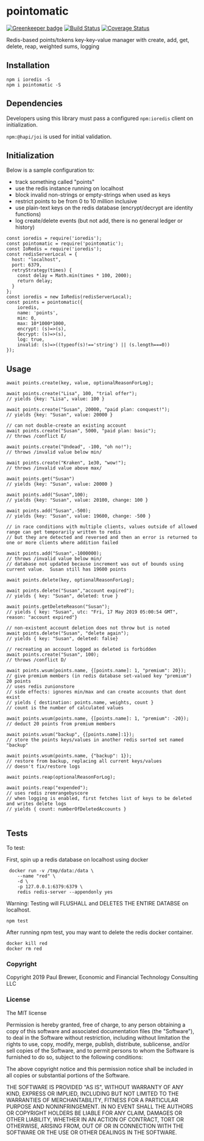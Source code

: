 # pointomatic

[![Greenkeeper badge](https://badges.greenkeeper.io/DrPaulBrewer/pointomatic.svg)](https://greenkeeper.io/)
[![Build Status](https://travis-ci.org/DrPaulBrewer/pointomatic.svg?branch=master)](https://travis-ci.org/DrPaulBrewer/pointomatic)
[![Coverage Status](https://coveralls.io/repos/github/DrPaulBrewer/pointomatic/badge.svg?branch=master)](https://coveralls.io/github/DrPaulBrewer/pointomatic?branch=master)

Redis-based points/tokens key-key-value manager with create, add, get, delete, reap, weighted sums, logging

## Installation

```
npm i ioredis -S
npm i pointomatic -S
```

## Dependencies

Developers using this library must pass a configured `npm:ioredis` client on initialization.  

`npm:@hapi/joi` is used for initial validation.

## Initialization

Below is a sample configuration to:
* track something called "points"
* use the redis instance running on localhost
* block invalid non-strings or empty-strings when used as keys
* restrict points to be from 0 to 10 million inclusive
* use plain-text keys on the redis database (encrypt/decrypt are identity functions)
* log create/delete events (but not add, there is no general ledger or history)
```
const ioredis = require('ioredis');
const pointomatic = require('pointomatic');
const IoRedis = require('ioredis');
const redisServerLocal = {
  host: "localhost",
  port: 6379,
  retryStrategy(times) {
    const delay = Math.min(times * 100, 2000);
    return delay;
  }
};
const ioredis = new IoRedis(redisServerLocal);
const points = pointomatic({
    ioredis,
    name: 'points',
    min: 0,
    max: 10*1000*1000,
    encrypt: (s)=>(s),
    decrypt: (s)=>(s),
    log: true,
    invalid: (s)=>((typeof(s)!=='string') || (s.length===0))
});
```

## Usage

```
await points.create(key, value, optionalReasonForLog);

await points.create("Lisa", 100, "trial offer");
// yields {key: "Lisa", value: 100 }

await points.create("Susan", 20000, "paid plan: conquest!");
// yields {key: "Susan", value: 20000 }

// can not double-create an existing account
await points.create("Susan", 5000, "paid plan: basic");
// throws /conflict E/

await points.create("Undead", -100, "oh no!");
// throws /invalid value below min/

await points.create("Kraken", 1e30, "wow!");
// throws /invalid value above max/

await points.get("Susan")
// yields {key: "Susan", value: 20000 }

await points.add("Susan",100);
// yields {key: "Susan", value: 20100, change: 100 }

await points.add("Susan",-500);
// yields {key: "Susan", value: 19600, change: -500 }

// in race conditions with multiple clients, values outside of allowed range can get temporarily written to redis
// but they are detected and reversed and then an error is returned to one or more clients where addition failed

await points.add("Susan",-1000000);
// throws /invalid value below min/
// database not updated because increment was out of bounds using current value.  Susan still has 19600 points

await points.delete(key, optionalReasonForLog);

await points.delete("Susan","account expired");
// yields { key: "Susan", deleted: true }

await points.getDeleteReason("Susan");
// yields { key: "Susan", utc: "Fri, 17 May 2019 05:00:54 GMT", reason: "account expired"}

// non-existent account deletion does not throw but is noted
await points.delete("Susan", "delete again");
// yields { key: "Susan", deleted: false}

// recreating an account logged as deleted is forbidden
await points.create("Susan", 100);
// throws /conflict D/

await points.wsum(points.name, {[points.name]: 1, "premium": 20});
// give premium members (in redis database set-valued key "premium") 20 points
// uses redis zunionstore
// side effects: ignores min/max and can create accounts that dont exist
// yields { destination: points.name, weights, count }
// count is the number of calculated values

await points.wsum(points.name, {[points.name]: 1, "premium": -20});
// deduct 20 points from premium members

await points.wsum("backup", {[points.name]:1});
// store the points keys/values in another redis sorted set named "backup"

await points.wsum(points.name, {"backup": 1});
// restore from backup, replacing all current keys/values
// doesn't fix/restore logs

await points.reap(optionalReasonForLog);

await points.reap("expended");
// uses redis zremrangebyscore
// when logging is enabled, first fetches list of keys to be deleted and writes delete logs
// yields { count: numberOfDeletedAccounts }


```

## Tests

To test:

First, spin up a redis database on localhost using docker

```
 docker run -v /tmp/data:/data \
    --name "red" \
    -d \
    -p 127.0.0.1:6379:6379 \
    redis redis-server --appendonly yes
```

Warning:  Testing will FLUSHALL and DELETES THE ENTIRE DATABSE on localhost.  

```
npm test
```

After running npm test, you may want to delete the redis docker container.

```
docker kill red
docker rm red
```

### Copyright

Copyright 2019 Paul Brewer, Economic and Financial Technology Consulting LLC

### License

The MIT license

Permission is hereby granted, free of charge, to any person obtaining a copy of this software and associated documentation files (the "Software"), to deal in the Software without restriction, including without limitation the rights to use, copy, modify, merge, publish, distribute, sublicense, and/or sell copies of the Software, and to permit persons to whom the Software is furnished to do so, subject to the following conditions:

The above copyright notice and this permission notice shall be included in all copies or substantial portions of the Software.

THE SOFTWARE IS PROVIDED "AS IS", WITHOUT WARRANTY OF ANY KIND, EXPRESS OR IMPLIED, INCLUDING BUT NOT LIMITED TO THE WARRANTIES OF MERCHANTABILITY, FITNESS FOR A PARTICULAR PURPOSE AND NONINFRINGEMENT. IN NO EVENT SHALL THE AUTHORS OR COPYRIGHT HOLDERS BE LIABLE FOR ANY CLAIM, DAMAGES OR OTHER LIABILITY, WHETHER IN AN ACTION OF CONTRACT, TORT OR OTHERWISE, ARISING FROM, OUT OF OR IN CONNECTION WITH THE SOFTWARE OR THE USE OR OTHER DEALINGS IN THE SOFTWARE.
